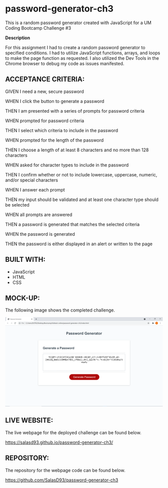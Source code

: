 # password-generator-ch3
This is a random password generator created with JavaScript for a UM Coding Bootcamp Challenge #3

**Description**

For this assignment I had to create a random password generator to specified conditions. I had to utilize JavaScript functions, arrays, and loops to make the page function as requested. I also utilized the Dev Tools in the Chrome browser to debug my code as issues manifested.

## ACCEPTANCE CRITERIA:

GIVEN I need a new, secure password

WHEN I click the button to generate a password

THEN I am presented with a series of prompts for password criteria

WHEN prompted for password criteria

THEN I select which criteria to include in the password

WHEN prompted for the length of the password

THEN I choose a length of at least 8 characters and no more than 128 characters

WHEN asked for character types to include in the password

THEN I confirm whether or not to include lowercase, uppercase, numeric, and/or special characters

WHEN I answer each prompt

THEN my input should be validated and at least one character type should be selected

WHEN all prompts are answered

THEN a password is generated that matches the selected criteria

WHEN the password is generated

THEN the password is either displayed in an alert or written to the page


## BUILT WITH:

- JavaScript
- HTML
- CSS


## MOCK-UP:

The following image shows the completed challenge.

![Homework Screenshot 1](https://github.com/SalasD93/password-generator-ch3/blob/main/assets/screenshots/ch3-screenshot-1.png?raw=true)


## LIVE WEBSITE:

The live webpage for the deployed challenge can be found below.


https://salasd93.github.io/password-generator-ch3/


## REPOSITORY:

The repository for the webpage code can be found below.


https://github.com/SalasD93/password-generator-ch3